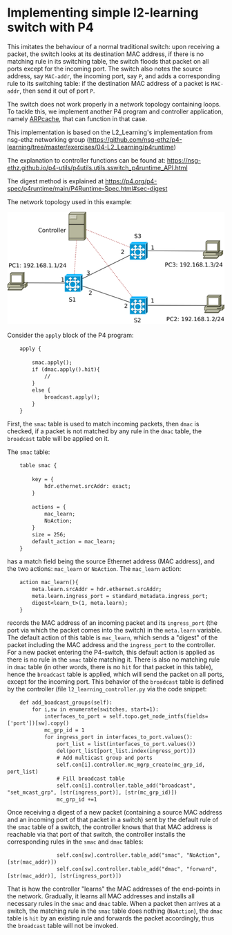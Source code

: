 # Implementing simple l2-learning switch with P4

This imitates the behaviour of a normal traditional switch: upon receiving a packet, the switch looks at its destination MAC address, if there is no matching rule in its switching table, the switch floods that packet on all ports except for the incoming port. The switch also notes the source address, say `MAC-addr`, the incoming port, say `P`, and adds a corresponding rule to its switching table: if the destination MAC address of a packet is `MAC-addr`, then send it out of port `P`.

The switch does not work properly in a network topology containing loops. To tackle this, we implement another P4 program and controller application, namely [ARPcache](../ARPcache), that can function in that case.

This implementation is based on the L2\_Learning's implementation from nsg-ethz networking group (https://github.com/nsg-ethz/p4-learning/tree/master/exercises/04-L2_Learning/p4runtime)

The explanation to controller functions can be found at: https://nsg-ethz.github.io/p4-utils/p4utils.utils.sswitch_p4runtime_API.html

The digest method is explained at https://p4.org/p4-spec/p4runtime/main/P4Runtime-Spec.html#sec-digest

The network topology used in this example:

![topo-noloop](topo_noloop.svg)

Consider the `apply` block of the P4 program:

```
    apply {

        smac.apply();
        if (dmac.apply().hit){
            //
        }
        else {
            broadcast.apply();
        }
    }
```

First, the `smac` table is used to match incoming packets, then `dmac` is checked, if a packet is not matched by any rule in the `dmac` table, the `broadcast` table will be applied on it.

The `smac` table:

```
    table smac {

        key = {
            hdr.ethernet.srcAddr: exact;
        }

        actions = {
            mac_learn;
            NoAction;
        }
        size = 256;
        default_action = mac_learn;
    }
```

has a match field being the source Ethernet address (MAC address), and the two actions: `mac_learn` or `NoAction`. The `mac_learn` action:
```
    action mac_learn(){
        meta.learn.srcAddr = hdr.ethernet.srcAddr;
        meta.learn.ingress_port = standard_metadata.ingress_port;
        digest<learn_t>(1, meta.learn);
    }
```
records the MAC address of an incoming packet and its `ingress_port` (the port via which the packet comes into the switch) in the `meta.learn` variable. The default action of this table is `mac_learn`, which sends a "digest" of the packet including the MAC address and the `ingress_port` to the controller. For a new packet entering the P4-switch, this default action is applied as there is no rule in the `smac` table matching it. There is also no matching rule in `dmac` table (in other words, there is no `hit` for that packet in this table), hence the `broadcast` table is applied, which will send the packet on all ports, except for the incoming port. This behavior of the `broadcast` table is defined by the controller (file `l2_learning_controller.py` via the code snippet:
```
    def add_boadcast_groups(self):
        for i,sw in enumerate(switches, start=1):
            interfaces_to_port = self.topo.get_node_intfs(fields=['port'])[sw].copy()
            mc_grp_id = 1
            for ingress_port in interfaces_to_port.values():
                port_list = list(interfaces_to_port.values())
                del(port_list[port_list.index(ingress_port)])
                # Add multicast group and ports
                self.con[i].controller.mc_mgrp_create(mc_grp_id, port_list)
                # Fill broadcast table
                self.con[i].controller.table_add("broadcast", "set_mcast_grp", [str(ingress_port)], [str(mc_grp_id)])
                mc_grp_id +=1
```

Once receiving a digest of a new packet (containing a source MAC address and an incoming port of that packet in a switch) sent by the default rule of the `smac` table of a switch, the controller knows that that MAC address is reachable via that port of that switch, the controller installs the corresponding rules in the `smac` and `dmac` tables:
```
                self.con[sw].controller.table_add("smac", "NoAction", [str(mac_addr)])
                self.con[sw].controller.table_add("dmac", "forward", [str(mac_addr)], [str(ingress_port)])
```
That is how the controller "learns" the MAC addresses of the end-points in the network. Gradually, it learns all MAC addresses and installs all necessary rules in the `smac` and `dmac` table. When a packet then arrives at a switch, the matching rule in the `smac` table does nothing (`NoAction`), the `dmac` table is `hit` by an existing rule and forwards the packet accordingly, thus the `broadcast` table will not be invoked.
